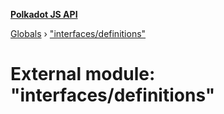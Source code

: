 **[Polkadot JS API](../README.md)**

[Globals](../globals.md) › ["interfaces/definitions"](_interfaces_definitions_.md)

# External module: "interfaces/definitions"